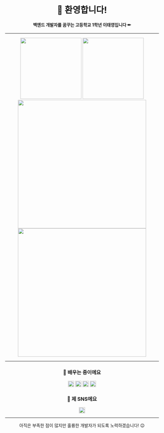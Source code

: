 <h1 align="center">👋 환영합니다!</h1>
<h4 align="center">백엔드 개발자를 꿈꾸는 고등학교 1학년 이태영입니다 ✏</h4>
<hr>
<p align="center">
  <img src="https://github-readme-stats.vercel.app/api?username=Daybreak312&show_icons=true&theme=dracula" height=200>
  <img src="https://github-readme-stats.vercel.app/api/top-langs/?username=Daybreak312&langs_count=5&theme=dracula" height=200><br>
  <img src="http://mazassumnida.wtf/api/v2/generate_badge?boj=leety6073" width=420>
  <img src="https://mazandi.herokuapp.com/api?handle=leety6073&theme=dracula" width=420>
</p>
<hr>
<h3 align="center">📖 배우는 중이에요</h3>
<div align="center">
  <img src="https://img.shields.io/badge/C-00599C?style=flat&logo=C&logoColor=white" art="C" height=20>
  <img src="https://img.shields.io/badge/JAVA-EA2D2E?style=flat&logoColor=white" art="JAVA" height=20>
  <img src="https://img.shields.io/badge/Spring-6DB33F?style=flat&logo=Spring&logoColor=white" art="Spring" height=20>
  <img src="https://img.shields.io/badge/gitkraken-179287?style=flat&logo=gitkraken&logoColor=white" art="gitkraken" height=20>
</div>
<h3 align="center">💬 제 SNS에요</h3>
<div align="center">
  <a href="https://www.instagram.com/tae._.young_07/" target="_blank"><img src="https://img.shields.io/badge/instagram-E4405F?style=flat&logo=instagram&logoColor=white" art="instargram" height=20></a>
</div>
<hr>
<p align="center">아직은 부족한 점이 많지만 훌륭한 개발자가 되도록 노력하겠습니다! 😉</p>
